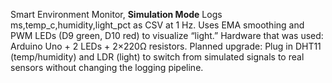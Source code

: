 Smart Environment Monitor, **Simulation Mode**
Logs ms,temp_c,humidity,light_pct as CSV at 1 Hz. Uses EMA smoothing and PWM LEDs (D9 green, D10 red) to visualize “light.”
Hardware that was used: Arduino Uno + 2 LEDs + 2×220Ω resistors.
Planned upgrade: Plug in DHT11 (temp/humidity) and LDR (light) to switch from simulated signals to real sensors without changing the logging pipeline.

